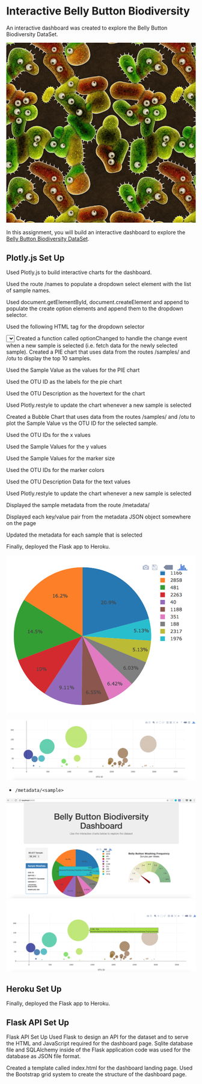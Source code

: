 # Interactive Belly Button Biodiversity


An interactive dashboard was created to explore the Belly Button Biodiversity DataSet.



![Bacteria by filterforge.com](Images/bacteria_by_filterforgedotcom.jpg)

In this assignment, you will build an interactive dashboard to explore the [Belly Button Biodiversity DataSet](http://robdunnlab.com/projects/belly-button-biodiversity/).

## Plotly.js Set Up

Used Plotly.js to build interactive charts for the dashboard.

Used the route /names to populate a dropdown select element with the list of sample names.

Used document.getElementById, document.createElement and append to populate the create option elements and append them to the dropdown selector.

Used the following HTML tag for the dropdown selector

<select id="selDataset" onchange="optionChanged(this.value)"></select>
Created a function called optionChanged to handle the change event when a new sample is selected (i.e. fetch data for the newly selected sample).
Created a PIE chart that uses data from the routes /samples/<id> and /otu to display the top 10 samples.

Used the Sample Value as the values for the PIE chart

Used the OTU ID as the labels for the pie chart

Used the OTU Description as the hovertext for the chart

Used Plotly.restyle to update the chart whenever a new sample is selected

Created a Bubble Chart that uses data from the routes /samples/<id> and /otu to plot the Sample Value vs the OTU ID for the selected sample.

Used the OTU IDs for the x values

Used the Sample Values for the y values

Used the Sample Values for the marker size

Used the OTU IDs for the marker colors

Used the OTU Description Data for the text values

Used Plotly.restyle to update the chart whenever a new sample is selected

Displayed the sample metadata from the route /metadata/<id>

Displayed each key/value pair from the metadata JSON object somewhere on the page

Updated the metadata for each sample that is selected

Finally, deployed the Flask app to Heroku.


  ![PIE Chart](Images/pie_chart.png)



  ![Bubble Chart](Images/bubble_chart.png)

* `/metadata/<sample>`

 
![Example Dashboard Page](Images/dashboard_part1.png)
![Example Dashboard Page](Images/dashboard_part2.png)

## Heroku Set Up

Finally, deployed the Flask app to Heroku.


## Flask API Set Up

Flask API Set Up
Used Flask to design an API for the dataset and to serve the HTML and JavaScript required for the dashboard page. Sqlite database file and SQLAlchemy inside of the Flask application code was used for the database as JSON file format.

Created a template called index.html for the dashboard landing page. Used the Bootstrap grid system to create the structure of the dashboard page.
